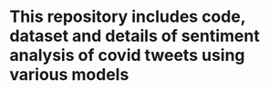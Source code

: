 # This repository includes code, dataset and details of sentiment analysis of covid tweets using various models
